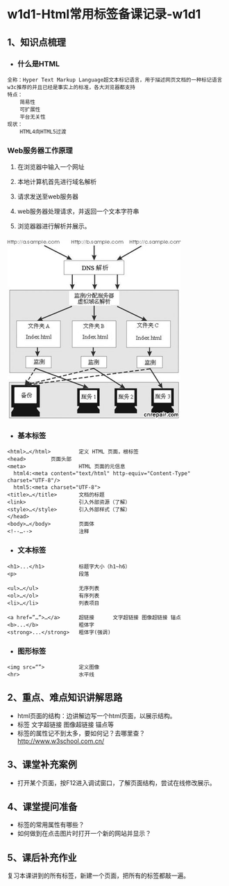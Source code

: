 # w1d1-Html常用标签备课记录-w1d1

## 1、知识点梳理

- ### 什么是HTML

```
全称：Hyper Text Markup Language超文本标记语言，用于描述网页文档的一种标记语言
w3c推荐的并且已经是事实上的标准，各大浏览器都支持
特点：
	简易性
	可扩展性
	平台无关性
现状：
	HTML4向HTML5过渡
```

### Web服务器工作原理

1. 在浏览器中输入一个网址

2. 本地计算机首先进行域名解析

3. 请求发送至web服务器

4. web服务器处理请求，并返回一个文本字符串

5. 浏览器器进行解析并展示。

###  ![web服务器工作原理](img\web服务器工作原理.jpg)

- ### 基本标签

```
<html>…</html>         定义 HTML 页面，根标签
<head>        页面头部
<meta>                 HTML 页面的元信息
  html4:<meta content="text/html" http-equiv="Content-Type" charset="UTF-8"/>
  html5:<meta charset="UTF-8">
<title>…</title>       文档的标题
<link>                 引入外部资源（了解）
<style>…</style>       引入外部样式（了解）
</head> 
<body>…</body>         页面体
<!--…-->               注释
```

- ### 文本标签


```
<h1>...</h1>           标题字大小（h1~h6）
<p>                    段落

<ul>…</ul>             无序列表 
<ol>…</ol>             有序列表
<li>…</li>             列表项目

<a href=”…”>…</a>      超链接      文字超链接 图像超链接 锚点
<b>...</b>             粗体字
<strong>...</strong>   粗体字(强调) 
```

- ### 图形标签


```
<img src=“”>           定义图像
<hr>                   水平线
```

## 2、重点、难点知识讲解思路

-    html页面的结构：边讲解边写一个html页面，以展示结构。
-    <a>标签 文字超链接 图像超链接 锚点等
-    标签的属性记不到太多，要如何记？去哪里查？http://www.w3school.com.cn/


## 3、课堂补充案例

-    打开某个页面，按F12进入调试窗口，了解页面结构，尝试在线修改展示。


## 4、课堂提问准备

-  <img>标签的常用属性有哪些？
-  如何做到在点击图片时打开一个新的网站并显示？


## 5、课后补充作业

  复习本课讲到的所有标签，新建一个页面，把所有的标签都敲一遍。

